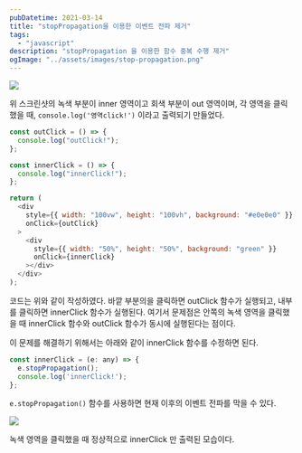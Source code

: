 ```yaml
---
pubDatetime: 2021-03-14
title: "stopPropagation을 이용한 이벤트 전파 제거"
tags:
  - "javascript"
description: "stopPropagation 을 이용한 함수 중복 수행 제거"
ogImage: "../assets/images/stop-propagation.png"
---
```


![](https://images.velog.io/images/hojin9622/post/b34cca9f-8c27-4542-aa8e-1aa69a4db2d4/Screen%20Shot%202021-03-14%20at%209.30.36%20PM.png)

위 스크린샷의 녹색 부분이 inner 영역이고 회색 부분이 out 영역이며, 각 영역을 클릭했을 때, `console.log('영역click!')` 이라고 출력되기 만들었다.

```js
const outClick = () => {
  console.log("outClick!");
};

const innerClick = () => {
  console.log("innerClick!");
};

return (
  <div
    style={{ width: "100vw", height: "100vh", background: "#e0e0e0" }}
    onClick={outClick}
  >
    <div
      style={{ width: "50%", height: "50%", background: "green" }}
      onClick={innerClick}
    ></div>
  </div>
);
```

코드는 위와 같이 작성하였다.
바깥 부분의을 클릭하면 outClick 함수가 실행되고, 내부를 클릭하면 innerClick 함수가 실행된다.
여기서 문제점은 안쪽의 녹색 영역을 클릭했을 때 innerClick 함수와 outClick 함수가 동시에 실행된다는 점이다.

이 문제를 해결하기 위해서는 아래와 같이 innerClick 함수를 수정하면 된다.

```js
const innerClick = (e: any) => {
  e.stopPropagation();
  console.log('innerClick!');
};
```

`e.stopPropagation()` 함수를 사용하면 현재 이후의 이벤트 전파를 막을 수 있다.

![](https://images.velog.io/images/hojin9622/post/ebbdb173-03ae-4d9b-a2e9-31787a5dfaa9/Screen%20Shot%202021-03-14%20at%209.33.50%20PM.png)

녹색 영역을 클릭했을 때 정상적으로 innerClick 만 출력된 모습이다.
